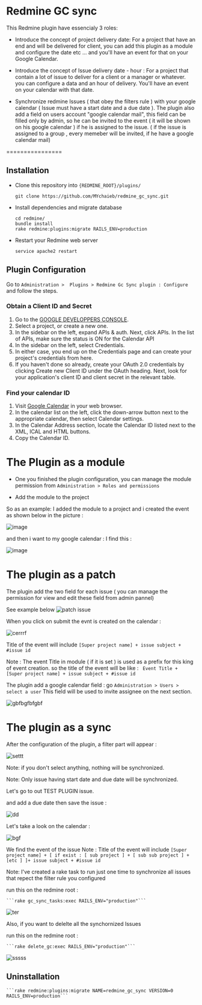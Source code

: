 Redmine GC sync 
================

This Redmine plugin have essencialy 3 roles: 

* Introduce the concept of project delivery date: For a project that have an end and will be delivered for client, you can add this plugin as a module and configure the date etc ... and you'll have an event for that on your Google Calendar. 

* Introduce the concept of Issue delivery date - hour : For a project that contain a lot of issue to deliver for a client or a manager or whatever. you can configure a data and an hour of delivery. You'll have an event on your calendar with that date. 

* Synchronize redmine Issues ( that obey the filters rule ) with your google calendar ( Issue must have a start date and a due date ). The plugin also add a field  on users account "google calendar mail", this field can be filled only by admin, so he can be invited to the event ( it will be shown on his google calendar ) if he is assigned to the issue. ( if the issue is assigned to a group , every memeber will be invited, if he have a google calendar mail)

================
## Installation
* Clone this repository into ```{REDMINE_ROOT}/plugins/```

	``` git clone https://github.com/MYchaieb/redmine_gc_sync.git ```

* Install dependencies and migrate database
	```console
	cd redmine/
	bundle install
	rake redmine:plugins:migrate RAILS_ENV=production
	```
* Restart your Redmine web server 
	```console 
	service apache2 restart 
	```

## Plugin Configuration

Go to ``` Administration >  Plugins > Redmine Gc Sync plugin : Configure ``` and follow the steps. 

### Obtain a Client ID and Secret  
 1. Go to the [GOOGLE DEVELOPPERS CONSOLE](https://console.developers.google.com/).
 2. Select a project, or create a new one.
 3. In the sidebar on the left, expand APIs & auth. Next, click APIs. In the list of APIs, make sure the status is ON for the Calendar API
 4. In the sidebar on the left, select Credentials.
 5. In either case, you end up on the Credentials page and can create your project's credentials from here.
 6. If you haven't done so already, create your OAuth 2.0 credentials by clicking Create new Client ID under the OAuth heading. Next, look for your application's client ID and client secret in the relevant table.

### Find your calendar ID 
 1. Visit [Google Calendar](https://www.google.com/calendar/) in your web browser.
 2. In the calendar list on the left, click the down-arrow button next to the appropriate calendar, then select Calendar settings.
 3. In the Calendar Address section, locate the Calendar ID listed next to the XML, ICAL and HTML buttons.
 4. Copy the Calendar ID.

 # The Plugin as a module 

 * One you finished the plugin configuration, you can manage the module permission from ```Administration > Roles and permissions ```

 * Add the module to the project 

 So as an example: I added the module to a project and i created the event as shown below in the picture :

 ![image](https://cloud.githubusercontent.com/assets/7374923/12647767/265ec59a-c5d7-11e5-9238-8f5a52c6e313.png)

 and then i want to my google calendar : I find this : 

 ![image](https://cloud.githubusercontent.com/assets/7374923/12647911/d92ccdfc-c5d7-11e5-8ea7-0b09929eeeb5.png)


 # The plugin as a patch 

 The plugin add the two field for each issue ( you can manage the permission for view and edit these field from admin pannel)

 See example below 
 ![patch issue](https://cloud.githubusercontent.com/assets/7374923/12648477/720e758c-c5da-11e5-8947-a3ba458ceff6.png)

 When you click on submit the evnt is created on the calendar : 

 ![cerrrf](https://cloud.githubusercontent.com/assets/7374923/12648522/b21be7cc-c5da-11e5-9c5c-3f760b5b7288.png)

 Title of the event will include  ```[Super project name] + issue subject + #issue id```

 Note : The event Title in module ( if it is set ) is used as a prefix for this king of event creation. 
 so the title of the event will be like : ``` Event Title +  [Super project name] + issue subject + #issue id```


 The plugin add a google calendar field : go ```Administration > Users > select a user``` 
 This field will be used to invite assignee on the next section. 

![gbfbgfbfgbf](https://cloud.githubusercontent.com/assets/7374923/12650204/33f42456-c5e2-11e5-8736-5af6b307ae57.png)

 # The plugin as a sync 

 After the configuration of the plugin, a filter part will appear : 

 ![settt](https://cloud.githubusercontent.com/assets/7374923/12648860/2fbfd3ea-c5dc-11e5-9461-8c87704750df.png)

 Note: if you don't select anything, nothing will be synchronized. 

 Note: Only issue having start date and  due date will be synchronized. 

 Let's go to out TEST PLUGIN issue. 

 and add a due date then save the issue : 


![dd](https://cloud.githubusercontent.com/assets/7374923/12648962/ba9128b6-c5dc-11e5-80f0-ce6ddae07eae.png)

Let's take a look on the calendar : 

![bgf](https://cloud.githubusercontent.com/assets/7374923/12649151/99d5d0bc-c5dd-11e5-8009-8e071d51fbed.png)

We find the event of the issue 
Note : Title of the event will include  ```[Super project name] + [ if exist : [ sub project ] + [ sub sub project ] + [etc ] ]+ issue subject + #issue id```

Note: I've created a rake task to run just one time to synchronize all issues that repect the filter rule you configured 

run this on the redmine root : 

	```rake gc_sync_tasks:exec RAILS_ENV="production"```

![ter](https://cloud.githubusercontent.com/assets/7374923/12649555/5e48cab6-c5df-11e5-8ccb-2dfee20c9139.png)



Also, if you want to delelte all the synchornized Issues 

run this on the redmine root : 

	```rake delete_gc:exec RAILS_ENV="production"```

![sssss](https://cloud.githubusercontent.com/assets/7374923/12649646/c3b5c3ea-c5df-11e5-9dd6-8c2521de2c92.png)


## Uninstallation

	```rake redmine:plugins:migrate NAME=redmine_gc_sync VERSION=0 RAILS_ENV=production```

